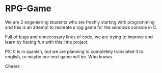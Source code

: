 # RPG-Game

We are 2 engeniering students who are freshly starting with programming 
and this is an attempt to recreate a rpg game for the windows console in C.

Full of bugs and unnecessary lines of code, we are trying to improve 
and learn by having fun with this little project.

PS: It is in spanish, but we are planning to completely translated
it to english, or maybe our next game will be. Who knows.

Cheers
